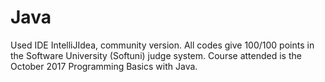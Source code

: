 # Java
Used IDE IntelliJIdea, community version.
All codes give 100/100 points in the Software University (Softuni) judge system.
Course attended is the October 2017 Programming Basics with Java.
